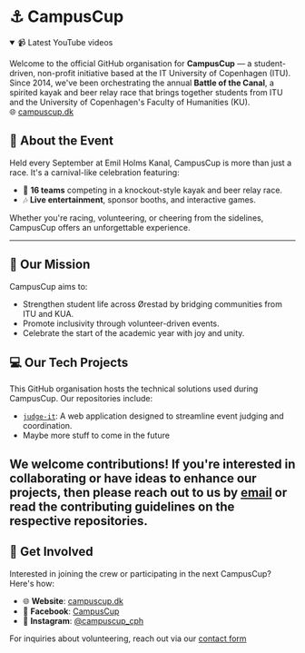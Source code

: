 # ⚓ CampusCup

<details open><summary>📹 Latest YouTube videos</summary>
  <!-- BEGIN YOUTUBE-CARDS -->
  <!-- END YOUTUBE-CARDS -->
</details>

Welcome to the official GitHub organisation for **CampusCup** — a student-driven, non-profit initiative based at the IT University of Copenhagen (ITU). Since 2014, we've been orchestrating the annual **Battle of the Canal**, a spirited kayak and beer relay race that brings together students from ITU and the University of Copenhagen's Faculty of Humanities (KU).  
🌐 [campuscup.dk](https://campuscup.dk/about)

## 🎉 About the Event

Held every September at Emil Holms Kanal, CampusCup is more than just a race. It's a carnival-like celebration featuring:

- 🛶 **16 teams** competing in a knockout-style kayak and beer relay race.
- 🎶 **Live entertainment**, sponsor booths, and interactive games.

Whether you're racing, volunteering, or cheering from the sidelines, CampusCup offers an unforgettable experience.

---

## 👥 Our Mission

CampusCup aims to:

- Strengthen student life across Ørestad by bridging communities from ITU and KUA.
- Promote inclusivity through volunteer-driven events.
- Celebrate the start of the academic year with joy and unity.

## 💻 Our Tech Projects

This GitHub organisation hosts the technical solutions used during CampusCup. Our repositories include:

- [`judge-it`](https://github.com/itu-campuscup/judge-it): A web application designed to streamline event judging and coordination.
- Maybe more stuff to come in the future

We welcome contributions! If you're interested in collaborating or have ideas to enhance our projects, then please reach out to us by [email](mailto:contact@campuscup.dk) or read the contributing guidelines on the respective repositories.
---

## 🙌 Get Involved

Interested in joining the crew or participating in the next CampusCup? Here's how:

- 🌐 **Website**: [campuscup.dk](https://campuscup.dk)
- 📘 **Facebook**: [CampusCup](https://www.facebook.com/campus.cup.cph)
- 📸 **Instagram**: [@campuscup_cph](https://www.instagram.com/campuscup_cph)

For inquiries about volunteering, reach out via our [contact form](https://campuscup.dk/volunteer)
